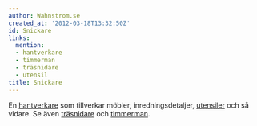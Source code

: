 ```yaml
---
author: Wahnstrom.se
created_at: '2012-03-18T13:32:50Z'
id: Snickare
links:
  mention:
  - hantverkare
  - timmerman
  - träsnidare
  - utensil
title: Snickare
---
```


En [hantverkare] som tillverkar möbler, inredningsdetaljer, [utensiler] och så vidare. Se även
[träsnidare] och [timmerman].

  [hantverkare]: hantverkare
  [utensiler]: utensil
  [träsnidare]: träsnidare
  [timmerman]: timmerman